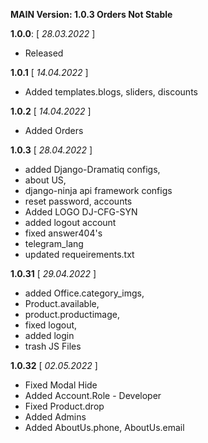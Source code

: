 **MAIN Version: 1.0.3 Orders Not Stable**

**1.0.0**: [ _28.03.2022_  ]
- Released

**1.0.1** [  _14.04.2022_ ]
- Added templates.blogs, sliders, discounts


**1.0.2** [  _14.04.2022_ ]
- Added Orders

**1.0.3** [  _28.04.2022_ ]
- added Django-Dramatiq configs,
- about US,
- django-ninja api framework configs 
- reset password, accounts 
- Added LOGO DJ-CFG-SYN
- added logout account 
- fixed answer404's
- telegram_lang
- updated requeirements.txt 

**1.0.31** [  _29.04.2022_ ]
- added Office.category_imgs,
- Product.available, 
- product.productimage,
- fixed logout,
- added login
- trash JS Files

**1.0.32** [  _02.05.2022_ ]
- Fixed Modal Hide
- Added Account.Role  - Developer 
- Fixed Product.drop
- Added Admins
- Added AboutUs.phone, AboutUs.email